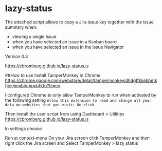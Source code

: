 # lazy-status

The attached script allows to copy a Jira issue key together with the issue summary when:

* viewing a single issue
* when you have selected an issue in a Kanban board
* when you have selected an issue in the Issue Navigator


Version 0.3

https://cbromberg.github.io/lazy-status.js



##How to use
Install TamperMonkey in Chrome https://chrome.google.com/webstore/detail/tampermonkey/dhdgffkkebhmkfjojejmpbldmpobfkfo?hl=en

I configured Chrome to only allow TamperMonkey to run when activated by the following setting
`Allow this extension to read and change all your data on websites that you visit: On click`

Then install the user script from using Dashboard > Utilities https://cbromberg.github.io/lazy-status.js

In settings choose 

Run at context-menu
On your Jira screen click TamperMonkey and then right click the Jira screen and Select TamperMonkey > lazy_status
